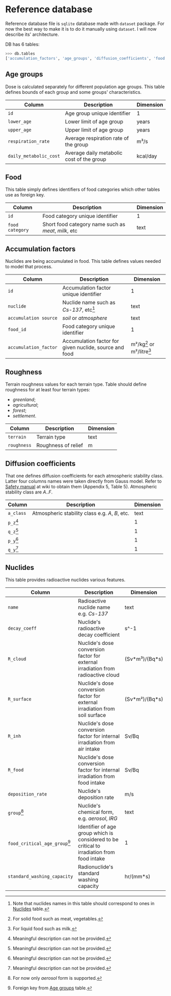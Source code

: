 # Reference database

Reference database file is `sqlite` database made with `dataset` package.
For now the best way to make it is to do it manually using `dataset`.
I will now describe its' architecture.

DB has 6 tables:
```python
>>> db.tables
['accumulation_factors', 'age_groups', 'diffusion_coefficients', 'food', 'nuclides', 'roughness']
```

## Age groups

Dose is calculated separately for different population age groups.
This table defines bounds of each group and some groups' characteristics.

|Column|Description|Dimension|
| --- | --- | --- |
|`id`|Age group unique identifier|1|
|`lower_age`|Lower limit of age group|years|
|`upper_age`|Upper limit of age group|years|
|`respiration_rate`|Average respiration rate of the group|m³/s|
|`daily_metabolic_cost`|Average daily metabolic cost of the group|kcal/day|

## Food

This table simply defines identifiers of food categories which other tables use
as foreign key.

|Column|Description|Dimension|
| --- | --- | --- |
|`id`|Food category unique identifier|1|
|`food category`|Short food category name such as *meat*, *milk*, etc|text|

## Accumulation factors

Nuclides are being accumulated in food.
This table defines values needed to model that process.

|Column|Description|Dimension|
| --- | --- | --- |
|`id`|Accumulation factor unique identifier|1|
|`nuclide`|Nuclide name such as *Cs-137*, etc[^1]|text|
|`accumulation source`|*soil* or *atmosphere*|text|
|`food_id`|Food category unique identifier|1|
|`accumulation_factor`|Accumulation factor for given nuclide, source and food|m²/kg[^2] or m²/litre[^3]|

[^1]: Note that nuclides names in this table should correspond to ones in [Nuclides](#Nuclides) table.
[^2]: For solid food such as meat, vegetables.
[^3]: For liquid food such as milk.

## Roughness

Terrain roughness values for each terrain type.
Table should define roughness for at least four terrain types:
- *greenland*;
- *agricultural*;
- *forest*;
- *settlement*.

|Column|Description|Dimension|
| --- | --- | --- |
|`terrain`|Terrain type|text|
|`roughness`|Roughness of relief|m|

## Diffusion coefficients

That one defines diffusion coefficients for each atmospheric stability class.
Latter four columns names were taken directly from Gauss model.
Refer to
[Safety manual](https://github.com/czertyaka/codiri/wiki/Reference-Textbooks)
at wiki to obtain them (Appendix 5, Table 5).
Atmospheric stability class are *A*..*F*.

|Column|Description|Dimension|
| --- | --- | --- |
|`a_class`|Atmospheric stability class e.g. *A*, *B*, etc.|text|
|`p_z`[^4]||1|
|`q_z`[^4]||1|
|`p_y`[^4]||1|
|`q_y`[^4]||1|

[^4]: Meaningful description can not be provided.

## Nuclides

This table provides radioactive nuclides various features.

|Column|Description|Dimension|
| --- | --- | --- |
|`name`|Radioactive nuclide name e.g. *Cs-137*|text|
|`decay_coeff`|Nuclide's radioactive decay coefficient|s^-1|
|`R_cloud`|Nuclide's dose conversion factor for external irradiation from radioactive cloud|(Sv\*m³)/(Bq\*s)|
|`R_surface`|Nuclide's dose conversion factor for external irradiation from soil surface|(Sv\*m²)/(Bq\*s)|
|`R_inh`|Nuclide's dose conversion factor for internal irradiation from air intake|Sv/Bq|
|`R_food`|Nuclide's dose conversion factor for internal irradiation from food intake|Sv/Bq|
|`deposition_rate`|Nuclide's deposition rate|m/s|
|`group`[^5]|Nuclide's chemical form, e.g. *aerosol*, *IRG*|text|
|`food_critical_age_group`[^6]|Identifier of age group which is considered to be critical to irradiation from food intake|1|
|`standard_washing_capacity`|Radionuclide's standard washing capacity|hr/(mm\*s)|

[^5]: For now only *aerosol* form is supported.
[^6]: Foreign key from [Age groups](#Age-groups) table.

